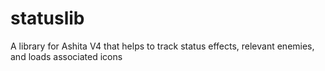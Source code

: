 # statuslib
A library for Ashita V4 that helps to track status effects, relevant enemies, and loads associated icons
